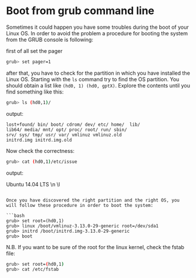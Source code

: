 # Boot from grub command line

Sometimes it could happen you have some troubles during the boot of your Linux OS. In order to avoid the problem a procedure for booting the system from the GRUB console is following:

first of all set the pager

```bash
grub> set pager=1

```

after that, you have to check for the partition in which you have installed the Linux OS. Starting with the `ls` command try to find the OS partition. You should obtain a list like `(hd0, 1) (hd0, gptX)`. Explore the contents until you find something like this:

```bash
grub> ls (hd0,1)/

```
output:
```
lost+found/ bin/ boot/ cdrom/ dev/ etc/ home/  lib/
lib64/ media/ mnt/ opt/ proc/ root/ run/ sbin/ 
srv/ sys/ tmp/ usr/ var/ vmlinuz vmlinuz.old 
initrd.img initrd.img.old

```

Now check the correctness:

```bash
grub> cat (hd0,1)/etc/issue
```
output:

Ubuntu 14.04 LTS \n \l

```

Once you have discovered the right partition and the right OS, you will follow these procedure in order to boot the system:

```bash
grub> set root=(hd0,1)
grub> linux /boot/vmlinuz-3.13.0-29-generic root=/dev/sda1
grub> initrd /boot/initrd.img-3.13.0-29-generic
grub> boot

```

N.B. If you want to be sure of the root for the linux kernel, check the fstab file:

```bash
grub> set root=(hd0,1)
grub> cat /etc/fstab

```
